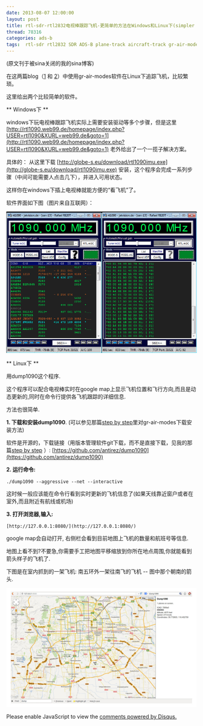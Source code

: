 ```yaml
---
date: 2013-08-07 12:00:00
layout: post
title: rtl-sdr-rtl2832电视棒跟踪飞机-更简单的方法在Windows和Linux下(simpler way to track plane by rtl-sdr)
thread: 78316
categories: ads-b
tags:  rtl-sdr rtl2832 SDR ADS-B plane-track aircraft-track gr-air-modes dump1090 rtl1090
---
```


(原文刊于被sina关闭的我的sina博客)

在这两篇blog（[1](http://sdr-x.github.io/rtl-sdr-rtl2832%E7%94%B5%E8%A7%86%E6%A3%92%E8%B7%9F%E8%B8%AA%E9%A3%9E%E6%9C%BA%28ADS-B%20aircraft%20tracking%20by%20rtl-sdr%20rtl2832%20gr-air-modes%29/) 和 [2](http://sdr-x.github.io/rtl-sdr-rtl2832%E7%94%B5%E8%A7%86%E6%A3%92%E8%B7%9F%E8%B8%AA%E9%A3%9E%E6%9C%BAstep-by-step%E6%95%99%E7%A8%8B%28tutorial%20ADS-B%20aircraft%20tracking%20by%20rtl-sdr%20rtl2832%20gr-air-modes%29/)）中使用gr-air-modes软件在Linux下追踪飞机，比较繁琐。

这里给出两个比较简单的软件。

** Windows下 **

windows下玩电视棒跟踪飞机实际上需要安装驱动等多个步骤，但是这里 [http://rtl1090.web99.de/homepage/index.php?USER=rtl1090&XURL=web99.de&goto=1](http://rtl1090.web99.de/homepage/index.php?USER=rtl1090&XURL=web99.de&goto=1)
老外给出了一个一揽子解决方案。

具体的： 从这里下载 [http://globe-s.eu/download/rtl1090imu.exe](http://globe-s.eu/download/rtl1090imu.exe) 安装，这个程序会完成一系列步骤（中间可能需要人点击几下），并进入可用状态。

这样你在windows下插上电视棒就能方便的“看飞机”了。

软件界面如下图（图片来自互联网）：

![](../media/rtl-sdr-rtl1090_list_data.png)

** Linux下 **

用dump1090这个程序.

这个程序可以配合电视棒实时在google map上显示飞机位置和飞行方向,而且是动态更新的,同时在命令行提供各飞机跟踪的详细信息.
    
方法也很简单.

**1. 下载和安装dump1090**. (可以参见那篇[step by step](http://sdr-x.github.io/rtl-sdr-rtl2832%E7%94%B5%E8%A7%86%E6%A3%92%E8%B7%9F%E8%B8%AA%E9%A3%9E%E6%9C%BAstep-by-step%E6%95%99%E7%A8%8B%28tutorial%20ADS-B%20aircraft%20tracking%20by%20rtl-sdr%20rtl2832%20gr-air-modes%29/)里对gr-air-modes下载安装方法)

软件是开源的，下载链接（用版本管理软件git下载，而不是直接下载，见我的那篇[step by step](http://sdr-x.github.io/rtl-sdr-rtl2832%E7%94%B5%E8%A7%86%E6%A3%92%E8%B7%9F%E8%B8%AA%E9%A3%9E%E6%9C%BAstep-by-step%E6%95%99%E7%A8%8B%28tutorial%20ADS-B%20aircraft%20tracking%20by%20rtl-sdr%20rtl2832%20gr-air-modes%29/) ）: [https://github.com/antirez/dump1090](https://github.com/antirez/dump1090)

**2. 运行命令:**

    ./dump1090 --aggressive --net --interactive
    
这时候一般应该能在命令行看到实时更新的飞机信息了(如果天线靠近窗户或者在室外,而且附近有航线或机场)

**3. 打开浏览器,输入:**

    [http://127.0.0.1:8080/](http://127.0.0.1:8080/)

google map会自动打开, 右侧栏会看到目前地图上飞机的数量和航班号等信息.

地图上看不到?不要急,你需要手工把地图平移缩放到你所在地点周围,你就能看到箭头样子的飞机了.

下图是在室内抓到的一架飞机: 南五环外一架往南飞的飞机 -- 图中那个朝南的箭头. 

![](../media/rtl-sdr-dump1090.jpg)


<div id="disqus_thread"></div>
<script type="text/javascript">
    /* * * CONFIGURATION VARIABLES: EDIT BEFORE PASTING INTO YOUR WEBPAGE * * */
    var disqus_shortname = 'jiaoxianjun'; // required: replace example with your forum shortname

    /* * * DON'T EDIT BELOW THIS LINE * * */
    (function() {
        var dsq = document.createElement('script'); dsq.type = 'text/javascript'; dsq.async = true;
        dsq.src = '//' + disqus_shortname + '.disqus.com/embed.js';
        (document.getElementsByTagName('head')[0] || document.getElementsByTagName('body')[0]).appendChild(dsq);
    })();
</script>
<noscript>Please enable JavaScript to view the <a href="http://disqus.com/?ref_noscript">comments powered by Disqus.</a></noscript>


<script>
  (function(i,s,o,g,r,a,m){i['GoogleAnalyticsObject']=r;i[r]=i[r]||function(){
  (i[r].q=i[r].q||[]).push(arguments)},i[r].l=1*new Date();a=s.createElement(o),
  m=s.getElementsByTagName(o)[0];a.async=1;a.src=g;m.parentNode.insertBefore(a,m)
  })(window,document,'script','//www.google-analytics.com/analytics.js','ga');

  ga('create', 'UA-56112029-1', 'auto');
  ga('send', 'pageview');

</script>
